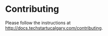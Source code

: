# Contributing

Please follow the instructions at <http://docs.techstartucalgary.com/contributing>.
